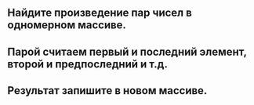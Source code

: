 ## Найдите произведение пар чисел в одномерном массиве. 
## Парой считаем первый и последний элемент, второй и предпоследний и т.д. 
## Результат запишите в новом массиве.